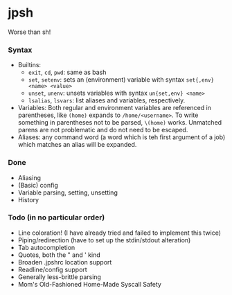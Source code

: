 # jpsh
Worse than sh!

### Syntax
 - Builtins:
    - `exit`, `cd`, `pwd`: same as bash
    - `set`, `setenv`: sets an (environment) variable with syntax `set{,env} <name> <value>`
    - `unset`, `unenv`: unsets variables with syntax `un{set,env} <name>`
    - `lsalias`, `lsvars`: list aliases and variables, respectively.
 - Variables: Both regular and environment variables are referenced in parentheses, like `(home)` expands to `/home/<username>`. To write something in parentheses not to be parsed, `\(home)` works. Unmatched parens are not problematic and do not need to be escaped.
 - Aliases: any command word (a word which is teh first argument of a job) which matches an alias will be expanded.

### Done
 - Aliasing
 - (Basic) config
 - Variable parsing, setting, unsetting
 - History

### Todo (in no particular order)
 - Line coloration! (I have already tried and failed to implement this twice)
 - Piping/redirection (have to set up the stdin/stdout alteration)
 - Tab autocompletion
 - Quotes, both the " and ' kind
 - Broaden .jpshrc location support
 - Readline/config support
 - Generally less-brittle parsing
 - Mom's Old-Fashioned Home-Made Syscall Safety
